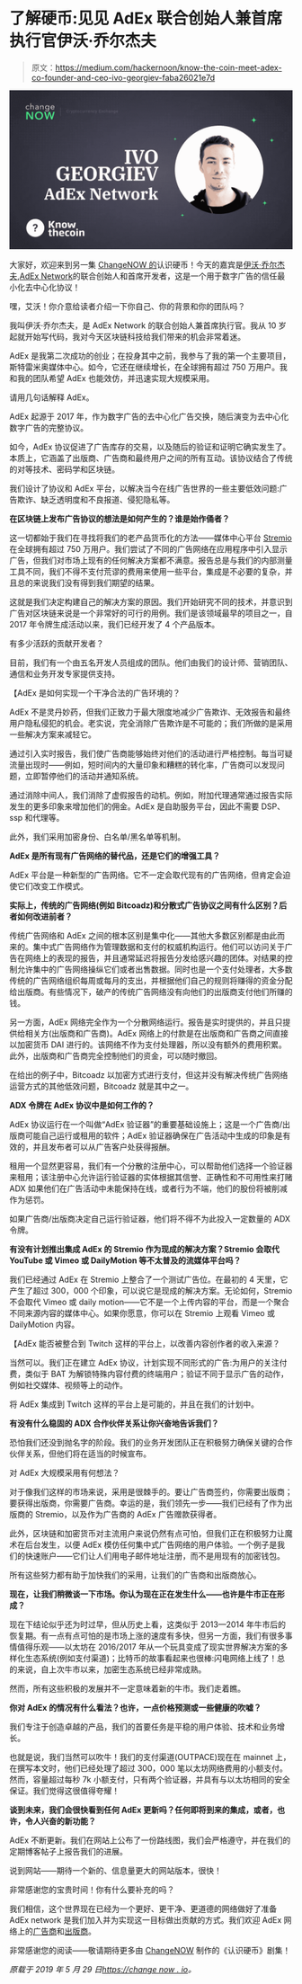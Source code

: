 # 了解硬币:见见 AdEx 联合创始人兼首席执行官伊沃·乔尔杰夫

> 原文：<https://medium.com/hackernoon/know-the-coin-meet-adex-co-founder-and-ceo-ivo-georgiev-faba26021e7d>

![](img/89dbf64a69e3f03cf050b7781ae2af63.png)

大家好，欢迎来到另一集 [ChangeNOW 的](https://changenow.io/)认识硬币！今天的嘉宾是[伊沃·乔尔杰夫](https://www.linkedin.com/in/ivo-georgiev-8298b678/),[AdEx Network](https://adex.network)的联合创始人和首席开发者，这是一个用于数字广告的信任最小化去中心化协议！

嘿，艾沃！你介意给读者介绍一下你自己、你的背景和你的团队吗？

我叫伊沃·乔尔杰夫，是 AdEx Network 的联合创始人兼首席执行官。我从 10 岁起就开始写代码，我对今天区块链科技给我们带来的机会非常着迷。

AdEx 是我第二次成功的创业；在投身其中之前，我参与了我的第一个主要项目，斯特雷米奥媒体中心。如今，它还在继续增长，在全球拥有超过 750 万用户。我和我的团队希望 AdEx 也能效仿，并迅速实现大规模采用。

请用几句话解释 AdEx。

AdEx 起源于 2017 年，作为数字广告的去中心化广告交换，随后演变为去中心化数字广告的完整协议。

如今，AdEx 协议促进了广告库存的交易，以及随后的验证和证明它确实发生了。本质上，它涵盖了出版商、广告商和最终用户之间的所有互动。该协议结合了传统的对等技术、密码学和区块链。

我们设计了协议和 AdEx 平台，以解决当今在线广告世界的一些主要低效问题:广告欺诈、缺乏透明度和不良报道、侵犯隐私等。

**在区块链上发布广告协议的想法是如何产生的？谁是始作俑者？**

这一切都始于我们在寻找将我们的老产品货币化的方法——媒体中心平台 [Stremio](https://www.stremio.com) 在全球拥有超过 750 万用户。我们尝试了不同的广告网络在应用程序中引入显示广告，但我们对市场上现有的任何解决方案都不满意。报告总是与我们的内部测量工具不同，我们不得不支付荒谬的费用来使用一些平台，集成是不必要的复杂，并且总的来说我们没有得到我们期望的结果。

这就是我们决定构建自己的解决方案的原因。我们开始研究不同的技术，并意识到广告对区块链来说是一个非常好的可行的用例。我们是该领域最早的项目之一，自 2017 年令牌生成活动以来，我们已经开发了 4 个产品版本。

有多少活跃的贡献开发者？

目前，我们有一个由五名开发人员组成的团队。他们由我们的设计师、营销团队、通信和业务开发专家提供支持。

【AdEx 是如何实现一个干净合法的广告环境的？

AdEx 不是灵丹妙药，但我们正致力于最大限度地减少广告欺诈、无效报告和最终用户隐私侵犯的机会。老实说，完全消除广告欺诈是不可能的；我们所做的是采用一些解决方案来减轻它。

通过引入实时报告，我们使广告商能够始终对他们的活动进行严格控制。每当可疑流量出现时——例如，短时间内的大量印象和糟糕的转化率，广告商可以发现问题，立即暂停他们的活动并通知系统。

通过消除中间人，我们消除了虚假报告的动机。例如，附加代理通常通过报告实际发生的更多印象来增加他们的佣金。AdEx 是自助服务平台，因此不需要 DSP、ssp 和代理等。

此外，我们采用加密身份、白名单/黑名单等机制。

**AdEx 是所有现有广告网络的替代品，还是它们的增强工具？**

AdEx 平台是一种新型的广告网络。它不一定会取代现有的广告网络，但肯定会迫使它们改变工作模式。

**实际上，传统的广告网络(例如 Bitcoadz)和分散式广告协议之间有什么区别？后者如何改进前者？**

传统广告网络和 AdEx 之间的根本区别是集中化——其他大多数区别都是由此而来的。集中式广告网络作为管理数据和支付的权威机构运行。他们可以访问关于广告在网络上的表现的报告，并且通常延迟将报告分发给感兴趣的团体。对结果的控制允许集中的广告网络操纵它们或者出售数据。同时也是一个支付处理者，大多数传统的广告网络组织每周或每月的支出，并根据他们自己的规则将赚得的资金分配给出版商。有些情况下，破产的传统广告网络没有向他们的出版商支付他们所赚的钱。

另一方面，AdEx 网络完全作为一个分散网络运行。报告是实时提供的，并且只提供给相关方(出版商和广告商)。AdEx 网络上的付款是在出版商和广告商之间直接以加密货币 DAI 进行的。该网络不作为支付处理器，所以没有额外的费用积累。此外，出版商和广告商完全控制他们的资金，可以随时撤回。

在给出的例子中，Bitcoadz 以加密方式进行支付，但这并没有解决传统广告网络运营方式的其他低效问题，Bitcoadz 就是其中之一。

**ADX 令牌在 AdEx 协议中是如何工作的？**

AdEx 协议运行在一个叫做“AdEx 验证器”的重要基础设施上；这是一个广告商/出版商可能自己运行或租用的软件；AdEx 验证器确保在广告活动中生成的印象是有效的，并且发布者可以从广告客户处获得报酬。

租用一个显然更容易，我们有一个分散的注册中心，可以帮助他们选择一个验证器来租用；该注册中心允许运行验证器的实体根据其信誉、正确性和不可用性来打赌 ADX 如果他们在广告活动中未能保持在线，或者行为不端，他们的股份将被削减作为惩罚。

如果广告商/出版商决定自己运行验证器，他们将不得不为此投入一定数量的 ADX 令牌。

**有没有计划推出集成 AdEx 的 Stremio 作为现成的解决方案？Stremio 会取代 YouTube 或 Vimeo 或 DailyMotion 等不太普及的流媒体平台吗？**

我们已经通过 AdEx 在 Stremio 上整合了一个测试广告位。在最初的 4 天里，它产生了超过 300，000 个印象，可以说它是现成的解决方案。无论如何，Stremio 不会取代 Vimeo 或 daily motion——它不是一个上传内容的平台，而是一个聚合不同来源内容的媒体中心。如果你愿意，你可以在 Stremio 上观看 Vimeo 或 DailyMotion 内容。

【AdEx 能否被整合到 Twitch 这样的平台上，以改善内容创作者的收入来源？

当然可以。我们正在建立 AdEx 协议，计划实现不同形式的广告:为用户的关注付费，类似于 BAT 为解锁特殊内容付费的终端用户；验证不同于显示广告的动作，例如社交媒体、视频等上的动作。

将 AdEx 集成到 Twitch 这样的平台上是可能的，并且在我们的计划中。

**有没有什么稳固的 ADX 合作伙伴关系让你兴奋地告诉我们？**

恐怕我们还没到抛名字的阶段。我们的业务开发团队正在积极努力确保关键的合作伙伴关系，但他们将在适当的时候宣布。

对 AdEx 大规模采用有何想法？

对于像我们这样的市场来说，采用是很棘手的。要让广告商签约，你需要出版商；要获得出版商，你需要广告商。幸运的是，我们领先一步——我们已经有了作为出版商的 Stremio，以及作为广告商的 AdEx 广告赠款获得者。

此外，区块链和加密货币对主流用户来说仍然有点可怕，但我们正在积极努力让魔术在后台发生，以便 AdEx 模仿任何集中式广告网络的用户体验。一个例子是我们的快速账户——它们让人们用电子邮件地址注册，而不是用现有的加密钱包。

所有这些努力都有助于加快我们的采用，让我们的广告商和出版商放心。

**现在，让我们稍微谈一下市场。你认为现在正在发生什么——也许是牛市正在形成？**

现在下结论似乎还为时过早，但从历史上看，这类似于 2013—2014 年牛市后的恢复期。有一点有点可怕的是市场上涨的速度有多快，但另一方面，我们有很多事情值得乐观——以太坊在 2016/2017 年从一个玩具变成了现实世界解决方案的多样化生态系统(例如支付渠道)；比特币的故事看起来也很棒:闪电网络上线了！总的来说，自上次牛市以来，加密生态系统已经非常成熟。

然而，所有这些积极的发展并不一定意味着新的牛市。我们走着瞧。

**你对 AdEx 的情况有什么看法？也许，一点价格预测或一些健康的吹嘘？**

我们专注于创造卓越的产品，我们的首要任务是平稳的用户体验、技术和业务增长。

也就是说，我们当然可以吹牛！我们的支付渠道(OUTPACE)现在在 mainnet 上，在撰写本文时，他们已经处理了超过 300，000 笔以太坊网络费用的小额支付。然而，容量超过每秒 7k 小额支付，只有两个验证器，并具有与以太坊相同的安全保证。我们觉得这很值得夸耀！

**谈到未来，我们会很快看到任何 AdEx 更新吗？任何即将到来的集成，或者，也许，令人兴奋的新功能？**

AdEx 不断更新。我们在网站上公布了一份路线图，我们会严格遵守，并在我们的定期博客帖子上报告我们的进展。

说到网站——期待一个新的、信息量更大的网站版本，很快！

非常感谢您的宝贵时间！你有什么要补充的吗？

我们相信，这个世界现在已经为一个更好、更干净、更道德的网络做好了准备 AdEx network 是我们加入并为实现这一目标做出贡献的方式。我们欢迎 AdEx 网络上的[广告商](https://hellostremio.adex.network)和[出版商](https://monetize.adex.network)。

非常感谢您的阅读——敬请期待更多由 [ChangeNOW](https://changenow.io/) 制作的《认识硬币》剧集！

*原载于 2019 年 5 月 29 日*[*https://change now . io*](https://changenow.io/blog/know-the-coin-adex)*。*